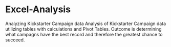 # Excel-Analysis
Analyzing Kickstarter Campaign data
Analysis of Kickstarter Campaign data utilizing tables with calculations and Pivot Tables. Outcome is determining what campagns have the best record and therefore the greatest chance to succeed. 
